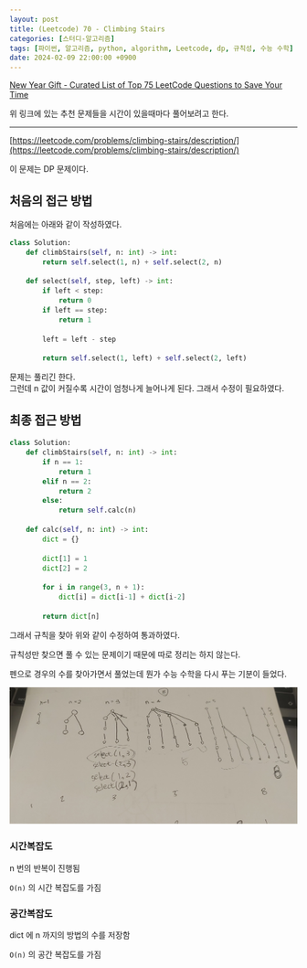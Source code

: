 ```yaml
---
layout: post
title: (Leetcode) 70 - Climbing Stairs
categories: [스터디-알고리즘]
tags: [파이썬, 알고리즘, python, algorithm, Leetcode, dp, 규칙성, 수능 수학]
date: 2024-02-09 22:00:00 +0900
---
```


[New Year Gift - Curated List of Top 75 LeetCode Questions to Save Your Time](https://www.teamblind.com/post/New-Year-Gift---Curated-List-of-Top-75-LeetCode-Questions-to-Save-Your-Time-OaM1orEU)

위 링크에 있는 추천 문제들을 시간이 있을때마다 풀어보려고 한다.

---

[https://leetcode.com/problems/climbing-stairs/description/](https://leetcode.com/problems/climbing-stairs/description/)

이 문제는 DP 문제이다.

## 처음의 접근 방법

처음에는 아래와 같이 작성하였다.

```python
class Solution:
    def climbStairs(self, n: int) -> int:
        return self.select(1, n) + self.select(2, n)

    def select(self, step, left) -> int:
        if left < step:
            return 0
        if left == step:
            return 1

        left = left - step

        return self.select(1, left) + self.select(2, left)
```

문제는 풀리긴 한다.  
그런데 n 값이 커질수록 시간이 엄청나게 늘어나게 된다. 그래서 수정이 필요하였다.

## 최종 접근 방법

```python
class Solution:
    def climbStairs(self, n: int) -> int:
        if n == 1:
            return 1
        elif n == 2:
            return 2
        else:
            return self.calc(n)

    def calc(self, n: int) -> int:
        dict = {}

        dict[1] = 1
        dict[2] = 2

        for i in range(3, n + 1):
            dict[i] = dict[i-1] + dict[i-2]

        return dict[n]
```

그래서 규칙을 찾아 위와 같이 수정하여 통과하였다.

규칙성만 찾으면 풀 수 있는 문제이기 때문에 따로 정리는 하지 않는다.

펜으로 경우의 수를 찾아가면서 풀었는데 뭔가 수능 수학을 다시 푸는 기분이 들었다.

![scratch](/assets/images/2024-02-09-leetcode-70/scratch.jpeg)

### 시간복잡도
n 번의 반복이 진행됨

`O(n)` 의 시간 복잡도를 가짐

### 공간복잡도
dict 에 n 까지의 방법의 수를 저장함

`O(n)` 의 공간 복잡도를 가짐

